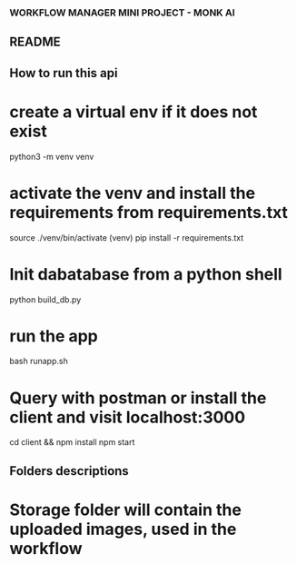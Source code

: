 ### WORKFLOW MANAGER MINI PROJECT - MONK AI

## README

## How to run this api
# create a virtual env if it does not exist
python3 -m venv venv

# activate the venv and install the requirements from requirements.txt
source ./venv/bin/activate
(venv) pip install -r requirements.txt

# Init dabatabase from a python shell
python build_db.py

# run the app
bash runapp.sh

# Query with postman or install the client and visit localhost:3000
cd client && npm install
npm start

## Folders descriptions

# Storage folder will contain the uploaded images, used in the workflow